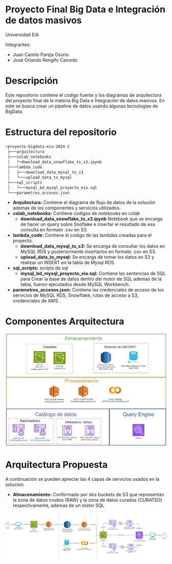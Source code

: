 # Proyecto Final Big Data e Integración de datos masivos
 Universidad EIA

Integrantes:
- Juan Camilo Pareja Osorio
- José Orlando Rengifo Caicedo

# Descripción

Este repositorio contiene el codigo fuente y los diagramas de arquitectura del proyecto final de la materia Big Data e Integración de datos masivos. En este se busca crear un pipeline de datos usando algunas tecnologias de BigData.

# Estructura del repositorio

```plaintext
─proyecto-bigdata-eia-2024-2
 ├───arquitectura
 ├───colab_notebooks
 │   └─download_data_snowflake_to_s3.ipynb
 ├───lambda_code
 │   ├───download_data_mysql_to_s3
 │   └───upload_data_to_mysql
 ├───sql_scripts
 │   └───mysql_bd_mysql_proyecto_eia.sql
 └───parametros_accesos.json

```


- **Arquitectura:** Contiene el diagrama de flujo de datos de la solución ademas de los componentes y servicios utilizados.
- **colab_notebooks:** Contiene codigos de notebooks en colab
  - **download_data_snowflake_to_s3.ipynb** Notebook que se encarga de hacer un query sobre Snoflake e insertar el resultado de esa consulta en formato .csv en S3.
- **lambda_code:** Contiene el codigo de las lambdas creadas para el proyecto.
  - **download_data_mysql_to_s3:** Se encarga de consultar los datos en MySQL RDS y posteriormente insertarlos en formato .csv en S3.
  - **upload_data_to_mysql:** Se encarga de tomar los datos en S3 y realizar un INSERT en la tabla de Mysql RDS.
- **sql_scripts:** scripts de sql
  - **mysql_bd_mysql_proyecto_eia.sql:** Contiene las sentencias de SQL para Crear la base de datos dentro del motor de SQL ademas de la tabla, fueron ejecutados desde MySQL Workbench.
- **parametros_accesos.json:** Contiene las credenciales de acceso de los servicios de MySQL RDS, Snowflake, rutas de acceso a S3, credenciales de AWS.


# Componentes Arquitectura
![Componentes Arquitectura](arquitectura/componentes_arquitectura.png)

# Arquitectura Propuesta

A continuación se pueden apreciar las 4 capas de servicios usados en la solución:

- **Almacenamiento:** Conformado por dos buckets de S3 que representan la zona de datos crudos (RAW) y la zona de datos curados (CURATED) respectivamente, ademas de un motor SQL  

![Arquitectura Proyecto final](arquitectura/diagrama_arquitectura.png)

